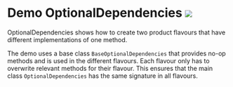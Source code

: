 # Demo OptionalDependencies [![](https://raw.githubusercontent.com/novoda/novoda/master/assets/btn_apache_lisence.png)](LICENSE.txt)

OptionalDependencies shows how to create two product flavours that have different implementations of one method.

The demo uses a base class `BaseOptionalDependencies` that provides no-op methods and is used in the different flavours.
Each flavour only has to overwrite relevant methods for their flavour. This ensures that the main class `OptionalDependencies`
has the same signature in all flavours.
